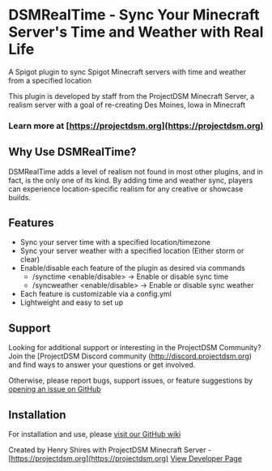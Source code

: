 # DSMRealTime - Sync Your Minecraft Server's Time and Weather with Real Life
A Spigot plugin to sync Spigot Minecraft servers with time and weather from a specified location

This plugin is developed by staff from the ProjectDSM Minecraft Server, a realism server with a goal of re-creating Des Moines, Iowa in Minecraft
### Learn more at [https://projectdsm.org](https://projectdsm.org)

## Why Use DSMRealTime?
DSMRealTime adds a level of realism not found in most other plugins, and in fact, is the only one of its kind. By adding time and weather sync, players can experience location-specific realism for any creative or showcase builds.

## Features
- Sync your server time with a specified location/timezone
- Sync your server weather with a specified location (Either storm or clear)
- Enable/disable each feature of the plugin as desired via commands
  - /synctime <enable/disable> -> Enable or disable sync time
  - /syncweather <enable/disable> -> Enable or disable sync weather
- Each feature is customizable via a config.yml
- Lightweight and easy to set up

## Support

Looking for additional support or interesting in the ProjectDSM Community? Join the [ProjectDSM Discord community (http://discord.projectdsm.org) and find ways to answer your questions or get involved.

Otherwise, please report bugs, support issues, or feature suggestions by [opening an issue on GitHub](https://github.com/hcshires/DSMRealTime/issues/new/choose)

## Installation
For installation and use, please [visit our GitHub wiki](https://github.com/hcshires/DSMRealTime/wiki)

Created by Henry Shires with ProjectDSM Minecraft Server - [https://projectdsm.org](https://projectdsm.org)
[View Developer Page](https://hcshires.github.io/projectdsm)
